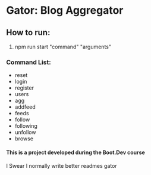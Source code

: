 # Gator: Blog Aggregator
## How to run:
1. npm run start "command" "arguments"

### Command List:
- reset
- login
- register
- users
- agg 
- addfeed
- feeds
- follow
- following
- unfollow
- browse

#### This is a project developed during the Boot.Dev course
I Swear I normally write better readmes
gator